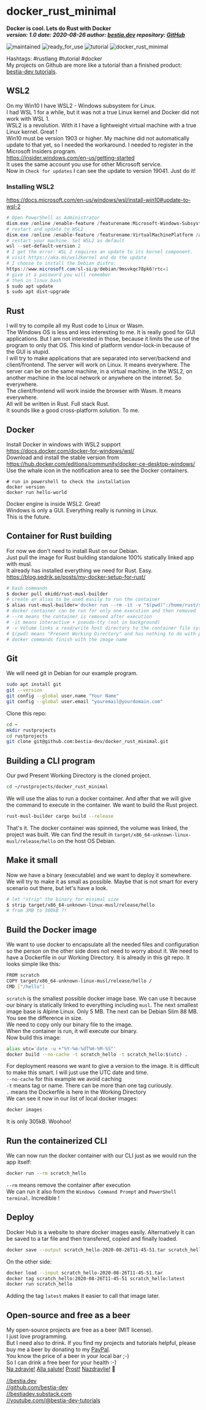 [//]: # (auto_md_to_doc_comments segment start A)

# docker_rust_minimal

**Docker is cool. Lets do Rust with Docker**  
***version: 1.0  date: 2020-08-26 author: [bestia.dev](https://bestia.dev) repository: [GitHub](https://github.com/bestia-dev/docker_rust_minimal)***  

 ![maintained](https://img.shields.io/badge/maintained-green)
 ![ready_for_use](https://img.shields.io/badge/ready_for_use-green)
 ![tutorial](https://img.shields.io/badge/tutorial-yellow)
 ![docker_rust_minimal](https://bestia.dev/webpage_hit_counter/get_svg_image/517782432.svg)

Hashtags: #rustlang #tutorial #docker  
My projects on Github are more like a tutorial than a finished product: [bestia-dev tutorials](https://github.com/bestia-dev/tutorials_rust_wasm).

## WSL2

On my Win10 I have WSL2 - Windows subsystem for Linux.  
I had WSL 1 for a while, but it was not a true Linux kernel and Docker did not work with WSL 1.  
WSL2 is a revolution. With it I have a lightweight virtual machine with a true Linux kernel. Great !  
Win10 must be version 1903 or higher. My machine did not automatically update to that yet, so I needed the workaround.
I needed to register in the Microsoft Insiders program.  
<https://insider.windows.com/en-us/getting-started>  
It uses the same account you use for other Microsoft service.  
Now in `Check for updates` I can see the update to version 19041. Just do it!  

### Installing WSL2

<https://docs.microsoft.com/en-us/windows/wsl/install-win10#update-to-wsl-2>

```powershell
# Open PowerShell as Administrator
dism.exe /online /enable-feature /featurename:Microsoft-Windows-Subsystem-Linux /all /norestart
# restart and update to WSL2
dism.exe /online /enable-feature /featurename:VirtualMachinePlatform /all /norestart
# restart your machine. Set WSL2 as default
wsl --set-default-version 2
# I get the error: WSL 2 requires an update to its kernel component. 
# visit https://aka.ms/wsl2kernel and do the update
# I choose to install the Debian distro:
https://www.microsoft.com/sl-si/p/debian/9msvkqc78pk6?rtc=1
# give it a password you will remember
# then in linux bash
$ sudo apt update
$ sudo apt dist-upgrade
```

## Rust

I will try to compile all my Rust code to Linux or Wasm.  
The Windows OS is less and less interesting to me. It is really good for GUI applications. But I am not interested in those, because it limits the use of the program to only that OS. This kind of platform vendor-lock-in because of the GUI is stupid.  
I will try to make applications that are separated into server/backend and client/frontend. The server will work on Linux. It means everywhere. The server can be on the same machine, in a virtual machine, in the WSL2, on another machine in the local network or anywhere on the internet. So everywhere.  
The client/frontend will work inside the browser with Wasm. It means everywhere.  
All will be written in Rust. Full stack Rust.  
It sounds like a good cross-platform solution.  To me.

## Docker

Install Docker in windows with WSL2 support  
<https://docs.docker.com/docker-for-windows/wsl/>  
Download and install the stable version from  
<https://hub.docker.com/editions/community/docker-ce-desktop-windows/>  
Use the whale icon in the notification area to see the Docker containers.

```powershel
# run in powershell to check the installation
docker version
docker run hello-world
```

Docker engine is inside WSL2. Great!  
Windows is only a GUI. Everything really is running in Linux.  
This is the future.

## Container for Rust building

For now we don't need to install Rust on our Debian.  
Just pull the image for Rust building standalone 100% statically linked app with musl.  
It already has installed everything we need for Rust. Easy.  
<https://blog.sedrik.se/posts/my-docker-setup-for-rust/>

```bash
# bash commands
$ docker pull ekidd/rust-musl-builder
# create an alias to be used easily to run the container
$ alias rust-musl-builder='docker run --rm -it -v "$(pwd)":/home/rust/src ekidd/rust-musl-builder'
# docker container can be run for only one execution and then removed
# --rm means the container is removed after execution
# -it means interactive + pseudo-tty (not in background)
# -v Volume links a read/write host directory to the container file system
# $(pwd) means "Present Working Directory" and has nothing to do with passwords
# docker commands finish with the image name
```

## Git

We will need git in Debian for our example program.

```bash
sudo apt install git
git --version
git config --global user.name "Your Name"
git config --global user.email "youremail@yourdomain.com"
```  

Clone this repo:  

```bash
cd ~
mkdir rustprojects
cd rustprojects
git clone git@github.com:bestia-dev/docker_rust_minimal.git

```  

## Building a CLI program

Our pwd Present Working Directory is the cloned project.

```bash
cd ~/rustprojects/docker_rust_minimal
```

We will use the alias to run a docker container. And after that we will give the command to execute in the container. We want to build the Rust project.

```bash
rust-musl-builder cargo build --release
```

That's it. The docker container was spinned, the volume was linked, the project was built. We can find the result in `target/x86_64-unknown-linux-musl/release/hello` on the host OS Debian.  

## Make it small

Now we have a binary (executable) and we want to deploy it somewhere.
We will try to make it as small as possible. Maybe that is not smart for every scenario out there, but let's have a look.  

```bash
# let "strip" the binary for minimal size
$ strip target/x86_64-unknown-linux-musl/release/hello
# from 3MB to 300kB ?!
```

## Build the Docker image

We want to use docker to encapsulate all the needed files and configuration so the person on the other side does not need to worry about it.
We need to have a Dockerfile in our Working Directory. It is already in this git repo. It looks simple like this:

```bash
FROM scratch
COPY target/x86_64-unknown-linux-musl/release/hello /
CMD ["/hello"]
```

`scratch` is the smallest possible docker image base. We can use it because our binary is statically linked to everything including `musl`. The next smallest image base is Alpine Linux. Only 5 MB. The next can be Debian Slim 88 MB. You see the difference in size.  
We need to copy only our binary file to the image.  
When the container is run, it will execute our binary.  
Now build this image:

```bash
alias utc='date -u +"%Y-%m-%dT%H-%M-%S"'
docker build --no-cache -t scratch_hello -t scratch_hello:$(utc) .
```

For deployment reasons we want to give a version to the image. It is difficult to make this smart. I will just use the UTC date and time.  
`--no-cache` for this example we avoid caching  
`-t` means tag or name. There can be more than one tag curiously.  
`.` means the Dockerfile is here in the Working Directory  
We can see it now in our list of local docker images:

```bash
docker images
```

It is only 305kB. Woohoo!

## Run the containerized CLI

We can now run the docker container with our CLI just as we would run the app itself:  

```bash
docker run --rm scratch_hello
```

`--rm` means remove the container after execution  
We can run it also from the `Windows Command Prompt` and `PowerShell terminal`.
Incredible !

## Deploy

Docker Hub is a website to share docker images easily.  Alternatively it can be saved to a tar file and then transfered, copied and finally loaded.

```bash
docker save --output scratch_hello-2020-08-26T11-45-51.tar scratch_hello:2020-08-26T11-45-51
```

On the other side:  

```bash
docker load --input scratch_hello-2020-08-26T11-45-51.tar
docker tag scratch_hello:2020-08-26T11-45-51 scratch_hello:latest
docker run scratch_hello
```

Adding the tag `latest` makes it easier to call that image later.  

## Open-source and free as a beer

My open-source projects are free as a beer (MIT license).  
I just love programming.  
But I need also to drink. If you find my projects and tutorials helpful, please buy me a beer by donating to my [PayPal](https://paypal.me/LucianoBestia).  
You know the price of a beer in your local bar ;-)  
So I can drink a free beer for your health :-)  
[Na zdravje!](https://translate.google.com/?hl=en&sl=sl&tl=en&text=Na%20zdravje&op=translate) [Alla salute!](https://dictionary.cambridge.org/dictionary/italian-english/alla-salute) [Prost!](https://dictionary.cambridge.org/dictionary/german-english/prost) [Nazdravlje!](https://matadornetwork.com/nights/how-to-say-cheers-in-50-languages/) 🍻

[//bestia.dev](https://bestia.dev)  
[//github.com/bestia-dev](https://github.com/bestia-dev)  
[//bestiadev.substack.com](https://bestiadev.substack.com)  
[//youtube.com/@bestia-dev-tutorials](https://youtube.com/@bestia-dev-tutorials)  

[//]: # (auto_md_to_doc_comments segment end A)
